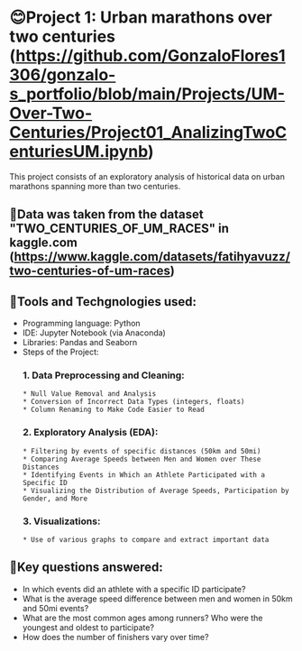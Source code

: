 # 😊Project 1: Urban marathons over two centuries (https://github.com/GonzaloFlores1306/gonzalo-s_portfolio/blob/main/Projects/UM-Over-Two-Centuries/Project01_AnalizingTwoCenturiesUM.ipynb)

This project consists of an exploratory analysis of historical data on urban marathons spanning more than two centuries.

## 🦿Data was taken from the dataset "TWO_CENTURIES_OF_UM_RACES" in kaggle.com (https://www.kaggle.com/datasets/fatihyavuzz/two-centuries-of-um-races)
## 🔧Tools and Techgnologies used:
  * Programming language: Python
  * IDE: Jupyter Notebook (via Anaconda)
  * Libraries: Pandas and Seaborn
* Steps of the Project:
  ### 1. Data Preprocessing and Cleaning:
      * Null Value Removal and Analysis
      * Conversion of Incorrect Data Types (integers, floats)
      * Column Renaming to Make Code Easier to Read
  ### 2. Exploratory Analysis (EDA):
      * Filtering by events of specific distances (50km and 50mi)
      * Comparing Average Speeds between Men and Women over These Distances
      * Identifying Events in Which an Athlete Participated with a Specific ID
      * Visualizing the Distribution of Average Speeds, Participation by Gender, and More
  ### 3. Visualizations:
      * Use of various graphs to compare and extract important data
## 🧠Key questions answered:
  * In which events did an athlete with a specific ID participate?
  * What is the average speed difference between men and women in 50km and 50mi events?
  * What are the most common ages among runners? Who were the youngest and oldest to participate?
  * How does the number of finishers vary over time?
